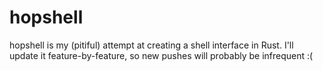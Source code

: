 # hopshell
hopshell is my (pitiful) attempt at creating a shell interface in Rust. I'll update it feature-by-feature, so new pushes will probably be infrequent :(
